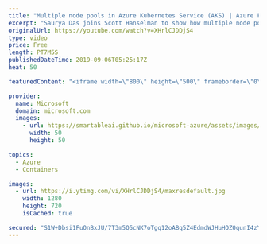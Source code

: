 ```yaml
---
title: "Multiple node pools in Azure Kubernetes Service (AKS) | Azure Friday"
excerpt: "Saurya Das joins Scott Hanselman to show how multiple node pools for Azure Kubernetes Service (AKS) enable you to use different virtual machine sizes in a node pool supporting a variety of workloads in a single AKS cluster. For example, an e-commerce website can have a node pool for a billing service"
originalUrl: https://youtube.com/watch?v=XHrlCJDDjS4
type: video
price: Free
length: PT7M5S
publishedDateTime: 2019-09-06T05:25:17Z
heat: 50

featuredContent: "<iframe width=\"800\" height=\"500\" frameborder=\"0\" src=\"https://www.youtube.com/embed/XHrlCJDDjS4\" allow=\"accelerometer; autoplay; encrypted-media; gyroscope; picture-in-picture\" allowfullscreen></iframe>"

provider:
  name: Microsoft
  domain: microsoft.com
  images:
    - url: https://smartableai.github.io/microsoft-azure/assets/images/organizations/microsoft.com-50x50.jpg
      width: 50
      height: 50

topics:
  - Azure
  - Containers

images:
  - url: https://i.ytimg.com/vi/XHrlCJDDjS4/maxresdefault.jpg
    width: 1280
    height: 720
    isCached: true

secured: "S1W+Dbsi1FuOnBxJU/7T3m5Q5cNK7oTgq12oABq5Z4EdmdWJHuHOZ0qunI4zYDi3tfuH0XVO94FdhB6v/c2eqrjYs/3OzEMc1at2O69PQ3EvrhUgM+VfbY63uOZbNwHB8WMSXrOs17YYQxuckK63wAnGcyoOLjhikb78mTliJ3zf4SBC1WFd7Fh/ntPwjFwaNxQJsiGIcapL1oinYvisoYvNSp1OyzmnBlmu0QH03d4+9/KRxadnUr88vtWV0GBZwjbf6ey8wIyQzs/53Dvv6JoSKfnC3f4f623Rq3bdR/3sSvyei+8NbxG4+XpIgcg4f7hBkzQ6VPlnxVaWbPRL/0Us+UNIcU0CGmgb2PxOn5xYtu33MZb2GqfLHs5n25T8wJGuTUTvRWOZSntGyvriCU9CCsBUP6Lk22T2E41IDOE=;8eDp0isyvyoTYM9Tp0MhRw=="
---
```


